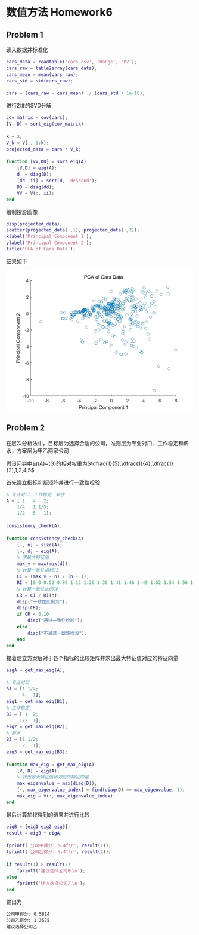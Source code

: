 # 数值方法 Homework6

## Problem 1

读入数据并标准化
```matlab
cars_data = readtable('cars.csv', 'Range', 'B2');
cars_raw = table2array(cars_data);
cars_mean = mean(cars_raw);
cars_std = std(cars_raw);

cars = (cars_raw - cars_mean) ./ (cars_std + 1e-10);
```
进行2维的SVD分解
```matlab
cov_matrix = cov(cars);
[V, D] = sort_eig(cov_matrix);

k = 2;
V_k = V(:, 1:k);
projected_data = cars * V_k;

function [VV,DD] = sort_eig(A)
    [V,D] = eig(A);
    d  = diag(D);
    [dd ,ii] = sort(d, 'descend');
    DD = diag(dd);
    VV = V(:, ii);
end  
```
绘制投影图像
```matlab
disp(projected_data);
scatter(projected_data(:,1), projected_data(:,2));
xlabel('Principal Component 1');
ylabel('Principal Component 2');
title('PCA of Cars Data');
```
结果如下

![alt text](HW6_1.jpg)

## Problem 2

在层次分析法中，目标层为选择合适的公司，准则层为专业对口、工作稳定和薪水，方案层为甲乙两家公司

假设问卷中自(A)~(G)的相对权重为$\dfrac{1}{5},\dfrac{1}{4},\dfrac{1}{2},1,2,4,5$

首先建立指标判断矩阵并进行一致性检验
```matlab
% 专业对口、工作稳定、薪水
A = [ 1   4   2;
    1/4   1 1/5;
    1/2   5   1];

consistency_check(A);

function consistency_check(A)
    [~, n] = size(A);
    [~, d] = eig(A);
    % 求最大特征值
    max_v = max(max(d));
    % 计算一致性指标CI
    CI = (max_v - n) / (n - 1);
    RI = [0 0 0.52 0.89 1.12 1.26 1.36 1.41 1.46 1.49 1.52 1.54 1.56 1.58 1.59];
    % 计算一致性比例CR
    CR = CI / RI(n);
    disp("一致性比例为");
    disp(CR);
    if CR < 0.10
        disp("通过一致性检验");
    else
        disp("不通过一致性检验");
    end
end
```

接着建立方案层对于各个指标的比较矩阵并求出最大特征值对应的特征向量
```matlab
eigA = get_max_eig(A);

% 专业对口
B1 = [1 1/4;
      4   1];
eig1 = get_max_eig(B1);
% 工作稳定
B2 = [ 1  2;
     1/2  1];
eig2 = get_max_eig(B2);
% 薪水
B3 = [1 1/2;
      2   1];
eig3 = get_max_eig(B3);

function max_eig = get_max_eig(A)
    [V, D] = eig(A);
    % 找出最大特征值和对应的特征向量
    max_eigenvalue = max(diag(D));
    [~, max_eigenvalue_index] = find(diag(D) == max_eigenvalue, 1);
    max_eig = V(:, max_eigenvalue_index);
end
```

最后计算加权得到的结果并进行比较
```matlab
eigB = [eig1 eig2 eig3];
result = eigB * eigA;

fprintf('公司甲得分: %.4f\n', result(1));
fprintf('公司乙得分: %.4f\n', result(2));

if result(1) > result(2)
    fprintf('建议选择公司甲\n');
else
    fprintf('建议选择公司乙\n');
end
```
输出为
```
公司甲得分: 0.5814
公司乙得分: 1.3575
建议选择公司乙
```